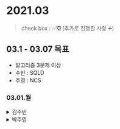 # 2021.03

> check box : ✅❎ (추가로 진행한 사항 ➕)

## 03.1 - 03.07 목표
- 알고리즘 3문제 이상
- 수빈 : SQLD
- 주영 : NCS

### 03.01.월

<details>
<summary>김수빈</summary>

|Check|To Do|
|:---:|---|
||알고리즘 스터디 21:00|
||스프링 공부한 내용 정리 (Github Repo 정리)|
||JWT Github Open Source 분석|
||SQLD 과목1 1장 1,2절|
||자소서 2문항|

</details>

<details>
<summary>박주영</summary>
  
|Check|To Do|
|:---:|---|
||알고리즘 스터디 21:00|
||자소서 작성|
||오픽 공부|

</details>
